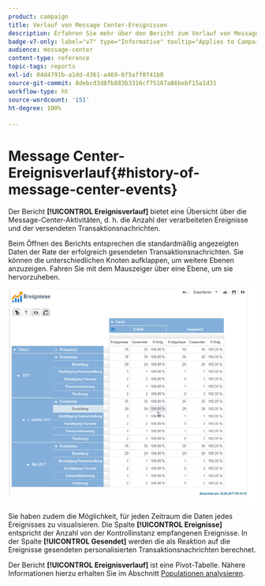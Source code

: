 ```yaml
---
product: campaign
title: Verlauf von Message Center-Ereignissen
description: Erfahren Sie mehr über den Bericht zum Verlauf von Message Center-Ereignissen
badge-v7-only: label="v7" type="Informative" tooltip="Applies to Campaign Classic v7 only"
audience: message-center
content-type: reference
topic-tags: reports
exl-id: 04d4791b-a1dd-4361-a469-6f5aff0f41b8
source-git-commit: 8debcd3d8fb883b3316cf75187a86bebf15a1d31
workflow-type: ht
source-wordcount: '151'
ht-degree: 100%

---
```


# Message Center-Ereignisverlauf{#history-of-message-center-events}



Der Bericht **[!UICONTROL Ereignisverlauf]** bietet eine Übersicht über die Message-Center-Aktivitäten, d. h. die Anzahl der verarbeiteten Ereignisse und der versendeten Transaktionsnachrichten.

Beim Öffnen des Berichts entsprechen die standardmäßig angezeigten Daten der Rate der erfolgreich gesendeten Transaktionsnachrichten. Sie können die unterschiedlichen Knoten aufklappen, um weitere Ebenen anzuzeigen. Fahren Sie mit dem Mauszeiger über eine Ebene, um sie hervorzuheben.

![](assets/messagecenter_reporting_001.png)

Sie haben zudem die Möglichkeit, für jeden Zeitraum die Daten jedes Ereignisses zu visualisieren. Die Spalte **[!UICONTROL Ereignisse]** entspricht der Anzahl von der Kontrollinstanz empfangenen Ereignisse. In der Spalte **[!UICONTROL Gesendet]** werden die als Reaktion auf die Ereignisse gesendeten personalisierten Transaktionsnachrichten berechnet.

Der Bericht **[!UICONTROL Ereignisverlauf]** ist eine Pivot-Tabelle. Nähere Informationen hierzu erhalten Sie im Abschnitt [Populationen analysieren](../../reporting/using/about-descriptive-analysis.md).
